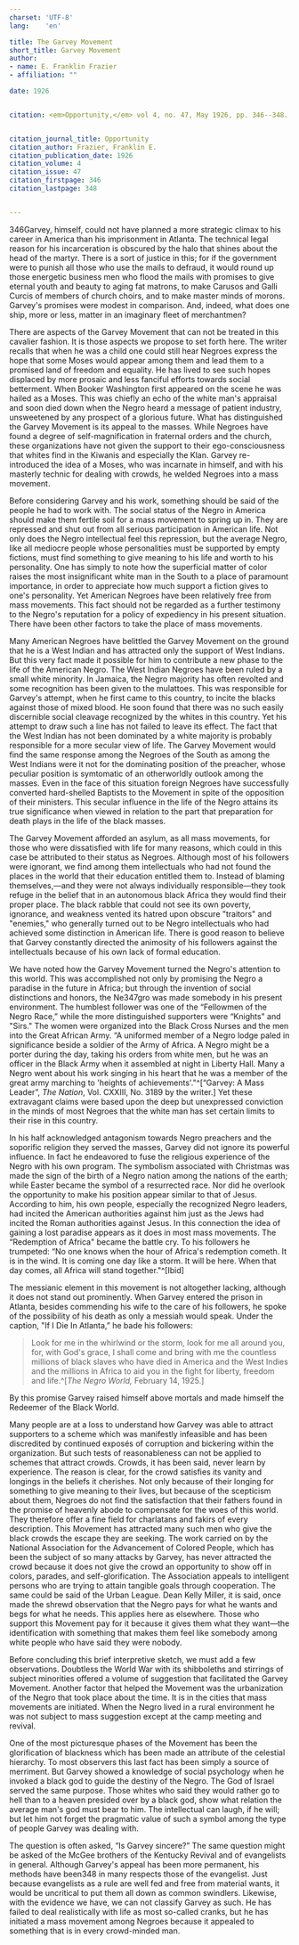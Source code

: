 ```yaml
---
charset: 'UTF-8'
lang:    'en'

title: The Garvey Movement
short_title: Garvey Movement
author:
- name: E. Franklin Frazier
- affiliation: ""

date: 1926


citation: <em>Opportunity,</em> vol 4, no. 47, May 1926, pp. 346--348.


citation_journal_title: Opportunity
citation_author: Frazier, Franklin E.
citation_publication_date: 1926
citation_volume: 4
citation_issue: 47
citation_firstpage: 346
citation_lastpage: 348


---
```




<span class="pagenum">346</span>Garvey, himself, could not have planned a
more strategic climax to his career in
America than his imprisonment in Atlanta. The
technical legal reason for his incarceration is
obscured by the halo that shines about the head of
the martyr. There is a sort of justice in this; for
if the government were to punish all those who use
the mails to defraud, it would round up those energetic
business men who flood the mails with promises
to give eternal youth and beauty to aging fat
matrons, to make Carusos and Galli Curcis of members
of church choirs, and to make master minds
of morons. Garvey's promises were modest in comparison. 
And, indeed, what does one ship, more
or less, matter in an imaginary fleet of merchantmen?


There are aspects of the Garvey Movement that
can not be treated in this cavalier fashion. It is
those aspects we propose to set forth here. The
writer recalls that when he was a child one could
still hear Negroes express the hope that some Moses
would appear among them and lead them to a promised 
land of freedom and equality. He has lived
to see such hopes displaced by more prosaic and less
fanciful efforts towards social betterment. When
Booker Washington first appeared on the scene he
was hailed as a Moses. This was chiefly an echo
of the white man's appraisal and soon died down
when the Negro heard a message of patient industry,
unsweetened by any prospect of a glorious
future. What has distinguished the Garvey Movement 
is its appeal to the masses. While Negroes
have found a degree of self-magnification 
in fraternal orders and the church, these organizations
have not given the support to their ego-consciousness 
that whites find in the Kiwanis and especially
the Klan. Garvey re-introduced the idea of a
Moses, who was incarnate in himself, and with his
masterly technic for dealing with crowds, he welded
Negroes into a mass movement.

Before considering Garvey and his work, something
should be said of the people he had to work
with. The social status of the Negro in America
should make them fertile soil for a mass movement
to spring up in. They are repressed and shut out
from all serious participation in American life. Not
only does the Negro intellectual feel this repression,
but the average Negro, like all mediocre people
whose personalities must be supported by empty fictions, 
must find something to give meaning to his
life and worth to his personality. One has simply
to note how the superficial matter of color raises
the most insignificant white man in the South to
a place of paramount importance, in order to appreciate
how much support a fiction gives to one's
personality. Yet American Negroes have been
relatively free from mass movements. This fact
should not be regarded as a further testimony to
the Negro's reputation for a policy of expediency
in his present situation. There have been other
factors to take the place of mass movements.

Many American Negroes have belittled the Garvey 
Movement on the ground that he is a West
Indian and has attracted only the support of West
Indians. But this very fact made it possible for him
to contribute a new phase to the life of the American
Negro. The West Indian Negroes have been
ruled by a small white minority. In Jamaica, the
Negro majority has often revolted and some recognition 
has been given to the mulattoes. This was
responsible for Garvey's attempt, when he first came
to this country, to incite the blacks against those of
mixed blood. He soon found that there was no
such easily discernible social cleavage recognized by
the whites in this country. Yet his attempt to draw
such a line has not failed to leave its effect. The
fact that the West Indian has not been dominated
by a white majority is probably responsible for a
more secular view of life. The Garvey Movement
would find the same response among the Negroes
of the South as among the West Indians were it
not for the dominating position of the preacher,
whose peculiar position is symtomatic of an otherworldly 
outlook among the masses. Even in the
face of this situation foreign Negroes have successfully
converted hard-shelled Baptists to the 
Movement in spite of the opposition of their ministers.
This secular influence in the life of the Negro
attains its true significance when viewed in relation
to the part that preparation for death plays in the
life of the black masses.

The Garvey Movement afforded an asylum, as
all mass movements, for those who were dissatisfied
with life for many reasons, which could in
this case be attributed to their status as Negroes.
Although most of his followers were ignorant, we
find among them intellectuals who had not found
the places in the world that their education entitled
them to. Instead of blaming themselves,—and they
were not always individually responsible—they took
refuge in the belief that in an autonomous black
Africa they would find their proper place. The
black rabble that could not see its own poverty,
ignorance, and weakness vented its hatred upon
obscure "traitors" and "enemies," who generally
turned out to be Negro intellectuals who had
achieved some distinction in American life. There
is good reason to believe that Garvey constantly
directed the animosity of his followers against the
intellectuals because of his own lack of formal
education.

We have noted how the Garvey Movement
turned the Negro's attention to this world. This
was accomplished not only by promising the Negro
a paradise in the future in Africa; but through the
invention of social distinctions and honors, 
the Ne<span class="pagenum">347</span>gro
was made somebody in his present environment.
The humblest follower was one of the “Fellowmen
of the Negro Race,” while the more distinguished 
supporters were “Knights" and "Sirs."
The women were organized into the Black Cross
Nurses and the men into the Great African Army.
“A uniformed member of a Negro lodge paled in
significance beside a soldier of the Army of Africa.
A Negro might be a porter during the day, taking
his orders from white men, but he was an officer in
the Black Army when it assembled at night in
Liberty Hall. Many a Negro went about his work
singing in his heart that he was a member of the
great army marching to 'heights of achievements'."^[“Garvey: A Mass Leader”, <em>The Nation</em>, Vol. CXXIII, No.
3189 by the writer.]
Yet these extravagant claims were based upon the
deep but unexpressed conviction in the minds of
most Negroes that the white man has set certain
limits to their rise in this country.

In his half acknowledged antagonism towards
Negro preachers and the soporific religion they
served the masses, Garvey did not ignore its powerful 
influence. In fact he endeavored to fuse the
religious experience of the Negro with his own
program. The symbolism associated with Christmas
was made the sign of the birth of a Negro nation
among the nations of the earth; while Easter became
the symbol of a resurrected race. Nor did
he overlook the opportunity to make his position
appear similar to that of Jesus. According to him,
his own people, especially the recognized Negro
leaders, had incited the American authorities against
him just as the Jews had incited the Roman authorities
against Jesus. In this connection the idea of
gaining a lost paradise appears as it does in most
mass movements. The “Redemption of Africa"
became the battle cry. To his followers he
trumpeted: “No one knows when the hour of
Africa's redemption cometh. It is in the wind. It
is coming one day like a storm. It will be here.
When that day comes, all Africa will stand together."^[Ibid]

The messianic element in this movement is not
altogether lacking, although it does not stand out
prominently. When Garvey entered the prison in
Atlanta, besides commending his wife to the care of
his followers, he spoke of the possibility of his death
as only a messiah would speak. Under the caption,
"If I Die In Atlanta,” he bade his followers:

> Look for me in the whirlwind or the storm, look
for me all around you, for, with God's grace, I
shall come and bring with me the countless millions
of black slaves who have died in America and the
West Indies and the millions in Africa to aid you
in the fight for liberty, freedom and life.^[<em>The Negro World,</em> February 14, 1925.]


By this promise Garvey raised himself above mortals 
and made himself the Redeemer of the Black
World.

Many people are at a loss to understand how
Garvey was able to attract supporters to a scheme
which was manifestly infeasible and has been discredited by continued exposés of corruption and
bickering within the organization. But such tests
of reasonableness can not be applied to schemes that
attract crowds. Crowds, it has been said, never
learn by experience. The reason is clear, for the
crowd satisfies its vanity and longings in the beliefs
it cherishes. Not only because of their longing for
something to give meaning to their lives, but because
of the scepticism about them, Negroes do not find
the satisfaction that their fathers found in the promise 
of heavenly abode to compensate for the woes
of this world. They therefore offer a fine field
for charlatans and fakirs of every description. This
Movement has attracted many such men who give
the black crowds the escape they are seeking. The
work carried on by the National Association for
the Advancement of Colored People, which has
been the subject of so many attacks by Garvey, has
never attracted the crowd because it does not give
the crowd an opportunity to show off in colors,
parades, and self-glorification. The Association appeals 
to intelligent persons who are trying to attain
tangible goals through cooperation. The same
could be said of the Urban League. Dean Kelly
Miller, it is said, once made the shrewd observation
that the Negro pays for what he wants and begs
for what he needs. This applies here as elsewhere.
Those who support this Movement pay for it 
because it gives them what they want—the identification 
with something that makes them feel like somebody 
among white people who have said they were
nobody.

Before concluding this brief interpretive sketch,
we must add a few observations. Doubtless the
World War with its shibboleths and stirrings of
subject minorities offered a volume of suggestion
that facilitated the Garvey Movement. Another
factor that helped the Movement was the urbanization of the Negro that took place about the time. It is in the cities that mass movements are initiated.
When the Negro lived in a rural environment he
was not subject to mass suggestion except at the
camp meeting and revival.

One of the most picturesque phases of the Movement 
has been the glorification of blackness which
has been made an attribute of the celestial hierarchy.
To most observers this last fact has been simply a
source of merriment. But Garvey showed a knowledge
 of social psychology when he invoked a black
god to guide the destiny of the Negro. The God
of Israel served the same purpose. Those whites
who said they would rather go to hell than to a
heaven presided over by a black god, show what relation 
the average man's god must bear to him. The
intellectual can laugh, if he will; but let him not
forget the pragmatic value of such a symbol among
the type of people Garvey was dealing with.

The question is often asked, “Is Garvey sincere?” The same question might be asked of the
McGee brothers of the Kentucky Revival and of
evangelists in general. Although Garvey's appeal
has been more permanent, his methods have 
been<span class="pagenum">348</span>
in many respects those of the evangelist. Just because 
evangelists as a rule are well fed and free
from material wants, it would be uncritical to put
them all down as common swindlers. Likewise,
with the evidence we have, we can not classify
Garvey as such. He has failed to deal realistically
with life as most so-called cranks, but he has initiated 
a mass movement among Negroes because it
appealed to something that is in every crowd-minded 
man.
